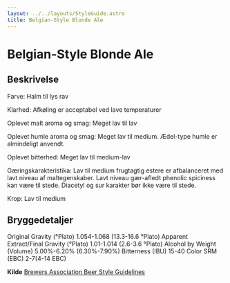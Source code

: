 ```yaml
---
layout: ../../layouts/StyleGuide.astro
title: Belgian-Style Blonde Ale
---
```

# Belgian-Style Blonde Ale

## Beskrivelse
Farve: Halm til lys rav

Klarhed: Afkøling er acceptabel ved lave temperaturer

Oplevet malt aroma og smag: Meget lav til lav

Oplevet humle aroma og smag: Meget lav til medium. Ædel-type humle er almindeligt anvendt.

Oplevet bitterhed: Meget lav til medium-lav

Gæringskarakteristika: Lav til medium frugtagtig estere er afbalanceret med lavt niveau af maltegenskaber. Lavt niveau gær-afledt phenolic spiciness kan være til stede. Diacetyl og sur karakter bør ikke være til stede.

Krop: Lav til medium




## Bryggedetaljer
Original Gravity (°Plato) 1.054-1.068 (13.3-16.6 °Plato)
Apparent Extract/Final Gravity (°Plato) 1.01-1.014 (2.6-3.6 °Plato)
Alcohol by Weight (Volume) 5.00%-6.20% (6.30%-7.90%)
Bitterness (IBU) 15-40
Color SRM (EBC) 2-7(4-14 EBC)					



**Kilde**
[Brewers Association Beer Style Guidelines](https://www.brewersassociation.org/)

